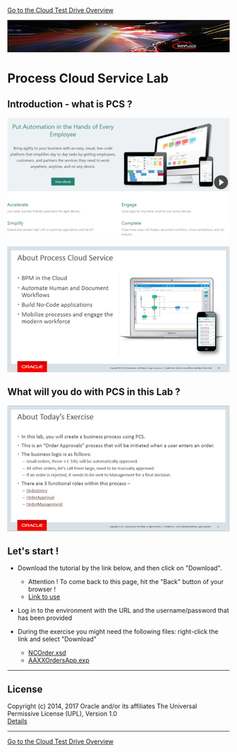 [Go to the Cloud Test Drive Overview](../README.md)

![](../common/images/customer.logo2.png)

# Process Cloud Service Lab #

## Introduction - what is PCS ? ##

![](images/PCSBanner.PNG)

![](images/aboutPCS.PNG)

## What will you do with PCS in this Lab ? ##

![](images/PCSExercise.PNG)

## Let's start ! ##

+ Download the tutorial by the link below, and then click on "Download". 
  - Attention ! To come back to this page, hit the "Back" button of your browser !
  - [Link to use](Process%20Cloud%20Service%20Lab%20-%20v17.docx)

+ Log in to the environment with the URL and the username/password that has been provided

+ During the exercise you might need the following files: right-click the link and select "Download"
  - [NCOrder.xsd](NCOrder.xsd) 
  - [AAXXOrdersApp.exp](AAXXOrdersApp.exp)

---

## License ##
Copyright (c) 2014, 2017 Oracle and/or its affiliates
The Universal Permissive License (UPL), Version 1.0   
[Details](../common/license.md)

---
[Go to the Cloud Test Drive Overview](../README.md)
